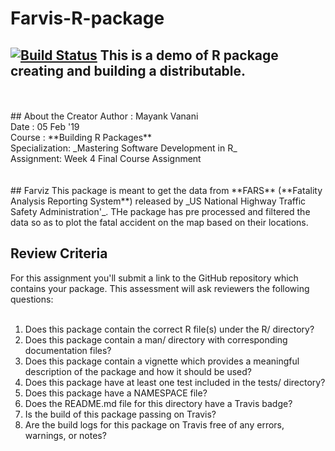 # Farvis-R-package
[![Build Status](https://travis-ci.org/mayankvanani/Farvis-R-package.svg?branch=master)](https://travis-ci.org/mayankvanani/Farvis-R-package) This is a demo of R package creating and building a distributable.
-----------------------------------------------------------------------------

<br/>
<br/>
## About the Creator
Author : Mayank Vanani <br/>
Date   : 05 Feb '19 <br/>
Course : **Building R Packages** <br/>
Specialization: _Mastering Software Development in R_ <br/>
Assignment:  Week 4 Final Course Assignment <br/>
<br/>
<br/>
## Farviz
This package is meant to get the data from **FARS** (**Fatality Analysis Reporting System**) released by 
_US National Highway Traffic Safety Administration'_. THe package has pre processed and filtered the data
so as to plot the fatal accident on the map based on their locations.

## Review Criteria
For this assignment you'll submit a link to the GitHub repository which contains your package. This assessment will ask reviewers the following questions:<br/>
<br/>
1. Does this package contain the correct R file(s) under the R/ directory?
2. Does this package contain a man/ directory with corresponding documentation files?
3. Does this package contain a vignette which provides a meaningful description of the package and how it should be used?
4. Does this package have at least one test included in the tests/ directory?
5. Does this package have a NAMESPACE file?
6. Does the README.md file for this directory have a Travis badge?
7. Is the build of this package passing on Travis?
8. Are the build logs for this package on Travis free of any errors, warnings, or notes?
